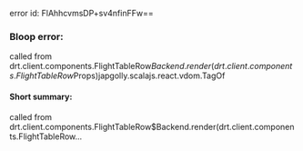 error id: FlAhhcvmsDP+sv4nfinFFw==
### Bloop error:

called from drt.client.components.FlightTableRow$Backend.render(drt.client.components.FlightTableRow$Props)japgolly.scalajs.react.vdom.TagOf
#### Short summary: 

called from drt.client.components.FlightTableRow$Backend.render(drt.client.components.FlightTableRow...